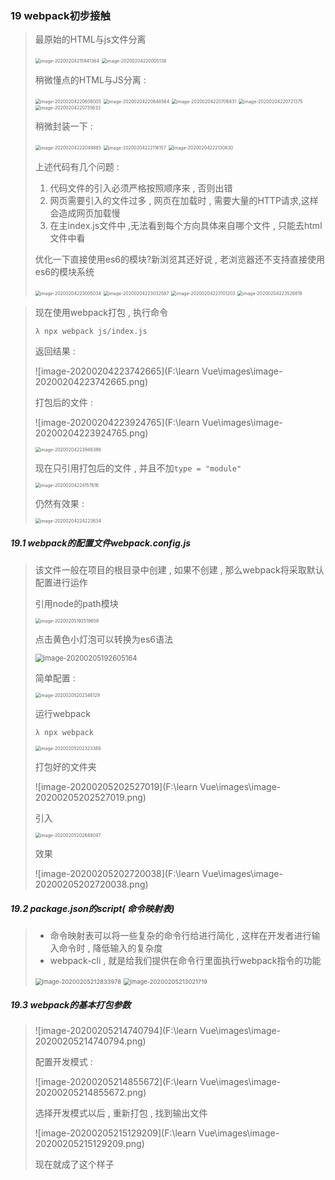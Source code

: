 ### 19 webpack初步接触

> 最原始的HTML与js文件分离
>
> <img src="F:\learn Vue\images\image-20200204215941364.png" alt="image-20200204215941364" style="zoom:50%;" />
>
> <img src="F:\learn Vue\images\image-20200204220005138.png" alt="image-20200204220005138" style="zoom:50%;" />
>
> 稍微懂点的HTML与JS分离 : 
>
> <img src="F:\learn Vue\images\image-20200204220608005.png" alt="image-20200204220608005" style="zoom: 50%;" />
>
> <img src="F:\learn Vue\images\image-20200204220648564.png" alt="image-20200204220648564" style="zoom:50%;" />
>
> <img src="F:\learn Vue\images\image-20200204220706831.png" alt="image-20200204220706831" style="zoom:50%;" />
>
> <img src="F:\learn Vue\images\image-20200204220721375.png" alt="image-20200204220721375" style="zoom:50%;" />
>
> <img src="F:\learn Vue\images\image-20200204220735633.png" alt="image-20200204220735633" style="zoom:50%;" />
>
> 稍微封装一下 :
>
> <img src="F:\learn Vue\images\image-20200204222049885.png" alt="image-20200204222049885" style="zoom:50%;" />
>
> <img src="F:\learn Vue\images\image-20200204222116157.png" alt="image-20200204222116157" style="zoom:50%;" />
>
> <img src="F:\learn Vue\images\image-20200204222130830.png" alt="image-20200204222130830" style="zoom:50%;" />
>
> 上述代码有几个问题 :
>
> 1. 代码文件的引入必须严格按照顺序来 , 否则出错
> 2. 网页需要引入的文件过多 , 网页在加载时 , 需要大量的HTTP请求,这样会造成网页加载慢
> 3. 在主index.js文件中 ,无法看到每个方向具体来自哪个文件 , 只能去html文件中看
>
> 优化一下直接使用es6的模块?新浏览其还好说 , 老浏览器还不支持直接使用es6的模块系统
>
> <img src="F:\learn Vue\images\image-20200204223005034.png" alt="image-20200204223005034" style="zoom:50%;" />
>
> <img src="F:\learn Vue\images\image-20200204223032587.png" alt="image-20200204223032587" style="zoom:50%;" />
>
> <img src="F:\learn Vue\images\image-20200204223101203.png" alt="image-20200204223101203" style="zoom:50%;" />
>
> <img src="F:\learn Vue\images\image-20200204223526819.png" alt="image-20200204223526819" style="zoom:50%;" />

> 现在使用webpack打包 , 执行命令
>
> ```nginx
> λ npx webpack js/index.js
> ```
>
> 返回结果 :
>
> ![image-20200204223742665](F:\learn Vue\images\image-20200204223742665.png)
>
> 打包后的文件 : 
>
> ![image-20200204223924765](F:\learn Vue\images\image-20200204223924765.png)
>
> <img src="F:\learn Vue\images\image-20200204223946386.png" alt="image-20200204223946386" style="zoom:50%;" />
>
> 现在只引用打包后的文件 , 并且不加`type = "module"`
>
> <img src="F:\learn Vue\images\image-20200204224157616.png" alt="image-20200204224157616" style="zoom:50%;" />
>
> 仍然有效果 :
>
> <img src="F:\learn Vue\images\image-20200204224223634.png" alt="image-20200204224223634" style="zoom:50%;" />

##### 19.1 webpack的配置文件webpack.config.js

> 该文件一般在项目的根目录中创建 , 如果不创建 , 那么webpack将采取默认配置进行运作
>
> 引用node的path模块
>
> <img src="F:\learn Vue\images\image-20200205192519659.png" alt="image-20200205192519659" style="zoom:50%;" />
>
> 点击黄色小灯泡可以转换为es6语法
>
> <img src="F:\learn Vue\images\image-20200205192605164.png" alt="image-20200205192605164" style="zoom: 80%;" />
>
> 简单配置 :
>
> <img src="F:\learn Vue\images\image-20200205202346129.png" alt="image-20200205202346129" style="zoom:50%;" />
>
> 运行webpack
>
> ```nginx
> λ npx webpack
> ```
>
> <img src="F:\learn Vue\images\image-20200205202323389.png" alt="image-20200205202323389" style="zoom:50%;" />
>
> 打包好的文件夹
>
> ![image-20200205202527019](F:\learn Vue\images\image-20200205202527019.png)
>
> 引入
>
> <img src="F:\learn Vue\images\image-20200205202648047.png" alt="image-20200205202648047" style="zoom:50%;" />
>
> 效果
>
> ![image-20200205202720038](F:\learn Vue\images\image-20200205202720038.png)

##### 19.2 package.json的script( 命令映射表)

> - 命令映射表可以将一些复杂的命令行给进行简化 , 这样在开发者进行输入命令时 , 降低输入的复杂度
> - webpack-cli , 就是给我们提供在命令行里面执行webpack指令的功能
>
> <img src="F:\learn Vue\images\image-20200205212833978.png" alt="image-20200205212833978" style="zoom:67%;" />
>
> <img src="F:\learn Vue\images\image-20200205213021719.png" alt="image-20200205213021719" style="zoom: 67%;" />

##### 19.3 webpack的基本打包参数

> ![image-20200205214740794](F:\learn Vue\images\image-20200205214740794.png)
>
> 配置开发模式 :
>
> ![image-20200205214855672](F:\learn Vue\images\image-20200205214855672.png)
>
> 选择开发模式以后 , 重新打包 , 找到输出文件
>
> ![image-20200205215129209](F:\learn Vue\images\image-20200205215129209.png)
>
> 现在就成了这个样子


